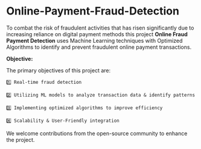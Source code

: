 # Online-Payment-Fraud-Detection
To combat the risk of fraudulent activities that has risen significantly due to increasing reliance on digital payment methods this project **Online Fraud Payment Detection** uses Machine Learning techniques with Optimized Algorithms to identify and prevent fraudulent online payment transactions.

**Objective:**

The primary objectives of this project are:

    1️⃣ Real-time fraud detection
    
    2️⃣ Utilizing ML models to analyze transaction data & identify patterns
    
    3️⃣ Implementing optimized algorithms to improve efficiency
    
    4️⃣ Scalability & User-Friendly integration

We welcome contributions from the open-source community to enhance the project.
